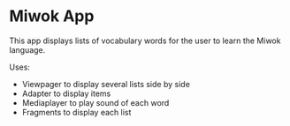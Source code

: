 Miwok App
===================================

This app displays lists of vocabulary words for the user to learn the Miwok language.

Uses:
  - Viewpager to display several lists side by side
  - Adapter to display items
  - Mediaplayer to play sound of each word
  - Fragments to display each list
